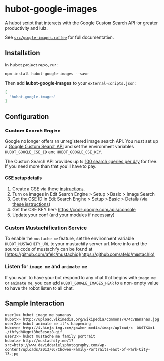# hubot-google-images

A hubot script that interacts with the Google Custom Search API for greater
productivity and lulz.

See [`src/google-images.coffee`](src/google-images.coffee) for full documentation.

## Installation

In hubot project repo, run:

`npm install hubot-google-images --save`

Then add **hubot-google-images** to your `external-scripts.json`:

```json
[
  "hubot-google-images"
]
```

## Configuration

### Custom Search Engine
Google no longer offers an unregistered image search API. You must set up a
[Google Custom Search API](https://developers.google.com/custom-search/docs/overview) and set
the environment variables `HUBOT_GOOGLE_CSE_ID` and `HUBOT_GOOGLE_CSE_KEY`.

The Custom Search API provides up to [100 search queries per day](https://developers.google.com/custom-search/json-api/v1/overview) for free.
If you need more than that you'll have to pay.

#### CSE setup details
1. Create a CSE via these [instructions](https://developers.google.com/custom-search/docs/tutorial/creatingcse).
2. Turn on images in Edit Search Engine > Setup > Basic > Image Search
3. Get the CSE ID in Edit Search Engine > Setup > Basic > Details (via [these instructions](https://support.google.com/customsearch/answer/2649143?hl=en))
4. Get the CSE KEY here https://code.google.com/apis/console
5. Update your conf (and your modules if necessary)

### Custom Mustachification Service

To enable the `mustache me` feature, set the environment variable  `HUBOT_MUSTACHIFY_URL`
to your mustachify server url. More info and the source code of mustachify can be
found at [https://github.com/afeld/mustachio](https://github.com/afeld/mustachio)

### Listen for `image me` and `animate me`

If you want to have your bot respond to any chat that begins with `image me` or
`animate me`, you can add `HUBOT_GOOGLE_IMAGES_HEAR` to a non-empty value to
have the robot listen to all chat.

## Sample Interaction

```
user1>> hubot image me bananas
hubot>> http://upload.wikimedia.org/wikipedia/commons/4/4c/Bananas.jpg
user2>> hubot animate me it's happening
hubot>> http://i.kinja-img.com/gawker-media/image/upload/s--8U6TKXoi--/thfydh8egnt8he5esoz8.gif
user3>> hubot mustache me family portrait
hubot>> http://mustachify.me/1?src=http://www.daviddanielsphotography.com/wp-content/uploads/2013/03/Chowen-Family-Portraits-east-of-Park-City-13.jpg
```
